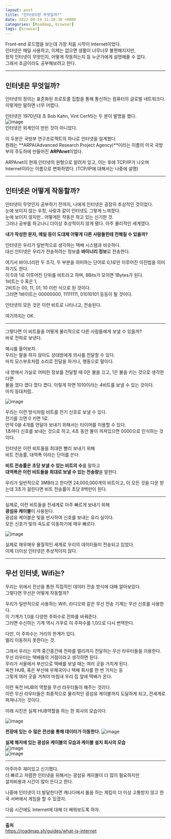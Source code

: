 ```yaml
---
layout: post
title: "인터넷이란 무엇일까?"
date: 2022-09-19 11:20:30 +0800
categories: [Roadmap, browser]
tags: [browser]
---
```


Front-end 로드맵을 보는데 가장 처음 시작이 Internet이었다.  
인터넷은 매일 사용하고, 이제는 없으면 생활이 너무너무 불편해지지만,  
정작 인터넷이 무엇인지, 어떻게 작동하는지 등 누군가에게 설명해줄 수 없다.  
그래서 조금이라도 공부해보려고 한다.  

---  

## **인터넷은 무엇일까?**  

인터넷의 정의는 표준화된 프로토콜 집합을 통해 통신하는 컴퓨터의 글로벌 네트워크다.  
이렇게만 말하면 너무 어렵다.  

인터넷은 1970년대 초 Bob Kahn, Vint Cerf라는 두 분이 발명을 했다.  
![image](/assets/img/sample/internet1.png)  
인터넷은 외계인이 만든 것이 아니었다.  

이 두분은 국방부 연구프로젝트의 하나로 인터넷을 설계했다.  
원래는 **ARPA(Advanced Research Project Agency)**이라는 이름의 미국 국방부의 주도하에 만들어진 **ARPAnet**이었다.  

ARPAnet이 현재 인터넷의 원형으로 알려져 있고, 이는 후에 TCP/IP가 나오며 Internet이라는 이름으로 변화하였다. (TCP/IP에 대해서는 나중에 설명)  

---  

## **인터넷은 어떻게 작동할까?**  

인터넷이 무엇인지 공부하기 전까지, 나에게 인터넷은 굉장히 추상적인 것이었다.  
눈에 보이지 않는 우정, 사랑과 같이 인터넷도 그렇게 느껴졌다.  
눈에 보이지 않지만.. 어떻게든 작동은 하고 있는 신기한 것.  
그러나 공부를 하고나니 더이상 추상적이지 않게 됐다. 아주 물리적인 세계였다.  

**내가 작성한 문자, 메일 등이 도대체 어떻게 다른 사람들한테 전해질 수 있을까?**  

인터넷은 우리가 일반적으로 생각하는 택배 시스템과 비슷하다.  
대신 인터넷은 우리가 전송하려는 정보를 **바이너리 정보**로 전송한다.  

여기서 바이너리란 두 조각, 두 부분을 의미하는 단어로 0,1로만 이루어진 이진법을 의미하기도 한다.  
이 0과 1로 이루어진 단위를 비트라고 하며, 8Bits가 모이면 1Bytes가 된다.  
1비트는 0 혹은 1,  
2비트는 00, 11, 01, 10 이런 식으로 된 것이다.  
그러면 1바이트는 00000000, 11111111, 01010101 등등이 될 것이다.  

인터넷의 모든 것은 이런 비트로 나타나고, 전송된다.  

여기까지는 OK.  

---  

그렇다면 이 비트들을 어떻게 물리적으로 다른 사람들에게 보낼 수 있을까?  
바로 전파로 보낸다.  

예시를 들어보자.  
우리는 말을 하지 않아도 상대방에게 의사를 전달할 수 있다.  
마치 모스부호처럼 소리로 전달을 하거나, 행동으로 말이다.  

내 방에서 거실로 어떠한 정보를 전달할 때 0은 불을 끄고, 1은 불을 키는 것으로 생각한다면  
불을 껐다 켰다 껐다 켰다. 이렇게 하면 1010이라는 4비트를 보낼 수 있는 것이다.  
마치 등대처럼.. 

![image](/assets/img/sample/internet2.png)  

우리는 이런 방식처럼 비트를 전기 신호로 보낼 수 있다.  
전기를 끄면 0 키면 1로.  
만약 0을 4개를 연달아 보내기 위해서는 타이머를 이용할 수 있다.  
1초마다 신호를 보내는 것으로 하고, 4초 동안 불이 꺼져있으면 0000으로 인식하는 것이다.  

인터넷은 이런 비트들을 최대한 빨리 보내기 위해  
비트 전송률, 대역폭 이라는 단어를 쓴다.  

**비트 전송률은 초당 보낼 수 있는 비트의 수**를 말하고  
**대역폭은 이런 비트들을 최대로 보낼 수 있는 전송량**을 말한다.  

우리가 일반적으로 3MB라고 한다면 24,000,000개의 비트이고, 이 모든 것을 다운 받는데 3초가 걸린다면 비트 전송률이 초당 8백만이 된다.  

---  

실제로, 이런 비트들을 전세계로 아주 빠르게 보내기 위해  
**광섬유 케이블**이 사용된다.  
광섬유 케이블은 빛을 반사하여 신호를 보내는 유리 실이다.  
모든 신호가 빛의 속도로 이동하기에 매우 빠르다.  

![image](/assets/img/sample/internet3.png)  

실제로 매우매우 물질적인 세계로 우리의 데이터들이 전송되고 있었다.  
이제 더이상 인터넷은 추상적이지 않다.  

---  

## **무선 인터넷, Wifi는?**  

우리는 위에서 전선을 통한 직접적인 데이터 전송 방식에 대해 알아보았다.  
그렇다면 무선은 어떻게 작동할까?  

우리가 일반적으로 사용하는 Wifi, 라디오와 같은 무선 전송 기계는 무선 신호를 사용한다.  
이 기계가 1,0을 다양한 주파수로 전파를 바꿔준다.  
그러면 수신하는 기계 역시 거꾸로 이 주파수를 1,0으로 다시 번역한다.  

다만, 이 주파수는 거리의 한계가 있다.  
멀리 이동하지 못한다는 것.  

그래서 우리는 지역 중간중간에 전파를 멀리까지 전달하는 무선 라우터들을 이용한다.  
무선 라우터는 택배들의 거점이라고 생각하면 된다.  
우리가 서울에서 부산으로 택배를 보낼 때는 여러 곳을 거치게 된다.  
옥천 HUB, 혹은 부산에 우체국이나 택배 회사를 한 번 거치는 등  
그렇게 여러 곳을 거쳐야 마침내 우리 집 앞에 택배가 온다.  

이런 옥천 HUB의 역할을 무선 라우터들이 해주는 것이다.  
이런 무선 라우터들은 최종적으로 물리적인 광섬유 케이블까지 도달하게 되고, 전세계로 퍼져나가는 것이다.  

아래 사진은 실제 HUB역할을 하는 한 회사의 모습이다.  

![image](/assets/img/sample/internet4.png)  

**천장에 있는 수 많은 전선을 통해 데이터가 이동한다.**
![image](/assets/img/sample/internet5.png)  

**실제 해저에 있는 광섬유 케이블의 모습과 케이블 설치 회사의 모습**  
![image](/assets/img/sample/internet6.png)  
![image](/assets/img/sample/internet7.png)  

---  

아주아주 재미있고 신기했다.  
더 빠르고 저렴한 인터넷을 위해서는 광섬유 케이블이 더 많이 필요하지만  
설치비용과 시간이 많이 든다고 한다.  

나중에 인터넷이 더 발달한다면 캐나다에서 롤을 하는 제킴이 더 이상 고통받지 않고 한국 서버에서 게임을 할 수 있겠지.

다음 시간에도 Internet에 대해 더 배워보도록 하자.  

---  

**출처**  
https://roadmap.sh/guides/what-is-internet





